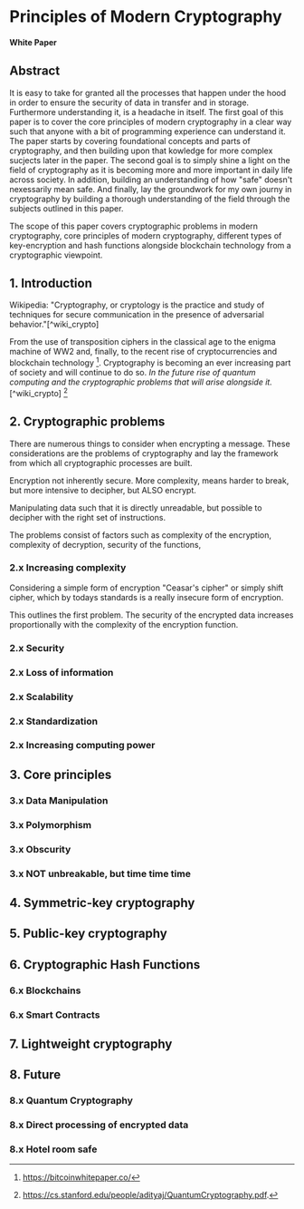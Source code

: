 # Principles of Modern Cryptography
#### White Paper

## Abstract
It is easy to take for granted all the processes that happen under the hood in order to ensure the security of data in transfer and in storage. Furthermore understanding it, is a headache in itself. The first goal of this paper is to cover the core principles of modern cryptography in a clear way such that anyone with a bit of programming experience can understand it. The paper starts by covering foundational concepts and parts of cryptography, and then building upon that kowledge for more complex sucjects later in the paper. The second goal is to simply shine a light on the field of cryptography as it is becoming more and more important in daily life across society. In addition, building an understanding of how "safe" doesn't nexessarily mean safe. And finally, lay the groundwork for my own journy in cryptography by building a thorough understanding of the field through the subjects outlined in this paper.

The scope of this paper covers cryptographic problems in modern cryptography, core principles of modern cryptography, different types of key-encryption and hash functions alongside blockchain technology from a cryptographic viewpoint.

## 1. Introduction
Wikipedia: "Cryptography, or cryptology is the practice and study of techniques for secure communication in the presence of adversarial behavior."[^wiki_crypto] 

From the use of transposition ciphers in the classical age to the enigma machine of WW2 and, finally, to the  recent rise of cryptocurrencies and blockchain technology [^btc_wp]. Cryptography is becoming an ever increasing part of society and will continue to do so. *In the future rise of quantum computing and the cryptographic problems that will arise alongside it.*[^wiki_crypto] [^quantum_crypto]

<!--Basics-->
## 2. Cryptographic problems
There are numerous things to consider when encrypting a message. These considerations are the problems of cryptography and lay the framework from which all cryptographic processes are built. 

Encryption not inherently secure. More complexity, means harder to break, but more intensive to decipher, but ALSO encrypt.

Manipulating data such that it is directly unreadable, but possible to decipher with the right set of instructions.

The problems consist of factors such as complexity of the encryption, complexity of decryption, security of the functions, 

### 2.x Increasing complexity
Considering a simple form of encryption "Ceasar's cipher" or simply shift cipher, which by todays standards is a really insecure form of encryption.
<!--Insert image and explanation of cipher--> 
This outlines the first problem. The security of the encrypted data increases proportionally with the complexity of the encryption function.

### 2.x Security
### 2.x Loss of information
### 2.x Scalability
### 2.x Standardization
### 2.x Increasing computing power

## 3. Core principles
### 3.x Data Manipulation
### 3.x Polymorphism
### 3.x Obscurity
### 3.x NOT unbreakable, but time time time

## 4. Symmetric-key cryptography

<!--More advanced-->
## 5. Public-key cryptography

## 6. Cryptographic Hash Functions
### 6.x Blockchains
### 6.x Smart Contracts

## 7. Lightweight cryptography
## 8. Future
### 8.x Quantum Cryptography
### 8.x Direct processing of encrypted data
### 8.x Hotel room safe



<!-- References -->
[^btc_wp]: https://bitcoinwhitepaper.co/ 
[^wiki_cryprography]: https://en.wikipedia.org/wiki/Cryptography.
[^wiki_cryptography]: https://en.wikipedia.org/wiki/Cryptography.
[^quantum_crypto]: https://cs.stanford.edu/people/adityaj/QuantumCryptography.pdf.

